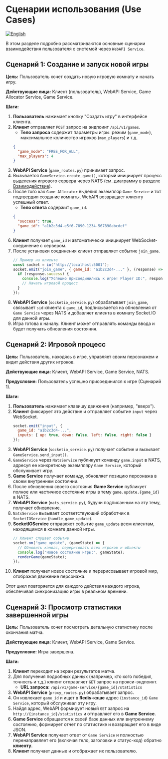 # Сценарии использования (Use Cases)
[![English](https://img.shields.io/badge/lang-English-blue)](../en/use-cases.md)

В этом разделе подробно рассматриваются основные сценарии взаимодействия пользователя с системой через `WebAPI Service`.

## Сценарий 1: Создание и запуск новой игры

**Цель:** Пользователь хочет создать новую игровую комнату и начать игру.

**Действующие лица:** Клиент (пользователь), WebAPI Service, Game Allocator Service, Game Service.

**Шаги:**

1.  **Пользователь** нажимает кнопку "Создать игру" в интерфейсе клиента.
2.  **Клиент** отправляет `POST` запрос на эндпоинт `/api/v1/games`.
    *   **Тело запроса** содержит параметры игры: режим (`game_mode`), максимальное количество игроков (`max_players`) и т.д.
    ```json
    {
      "game_mode": "FREE_FOR_ALL",
      "max_players": 4
    }
    ```
3.  **WebAPI Service** (`game_routes.py`) принимает запрос.
4.  Вызывается `GameService.create_game()`, который инициирует процесс выделения игрового сервера через NATS (см. диаграмму в разделе [Взаимодействие](./interactions.md)).
5.  После того как `Game Allocator` выделил экземпляр `Game Service` и тот подтвердил создание комнаты, WebAPI возвращает клиенту успешный ответ.
    *   **Тело ответа** содержит `game_id`.
    ```json
    {
      "success": true,
      "game_id": "a1b2c3d4-e5f6-7890-1234-567890abcdef"
    }
    ```
6.  **Клиент** получает `game_id` и автоматически инициирует WebSocket-соединение с сервером.
7.  После установки соединения клиент отправляет событие `join_game`.
    ```javascript
    // Пример на клиенте
    const socket = io("http://localhost:5001");
    socket.emit("join_game", { game_id: "a1b2c3d4-..." }, (response) => {
      if (response.success) {
        console.log("Успешно присоединились к игре! Player ID:", response.player_id);
        // Начать игровой процесс
      }
    });
    ```
8.  **WebAPI Service** (`socketio_service.py`) обрабатывает `join_game`, связывает `sid` клиента с `game_id`, подписывается на обновления от `Game Service` через NATS и добавляет клиента в комнату Socket.IO для данной игры.
9.  Игра готова к началу. Клиент может отправлять команды ввода и будет получать обновления состояния.

## Сценарий 2: Игровой процесс

**Цель:** Пользователь, находясь в игре, управляет своим персонажем и видит действия других игроков.

**Действующие лица:** Клиент, WebAPI Service, Game Service, NATS.

**Предусловие:** Пользователь успешно присоединился к игре (Сценарий 1).

**Шаги:**

1.  **Пользователь** нажимает клавишу движения (например, "вверх").
2.  **Клиент** фиксирует это действие и отправляет событие `input` через WebSocket.
    ```javascript
    socket.emit("input", {
      game_id: "a1b2c3d4-...",
      inputs: { up: true, down: false, left: false, right: false }
    });
    ```
3.  **WebAPI Service** (`socketio_service.py`) получает событие и вызывает `GameService.send_input()`.
4.  `GameService` через `NatsService` публикует команду `game.input` в NATS, адресуя ее конкретному экземпляру `Game Service`, который обслуживает игру.
5.  **Game Service** получает команду, обновляет позицию персонажа в своем внутреннем состоянии.
6.  После обновления своего состояния **Game Service** публикует полное или частичное состояние игры в тему `game.update.{game_id}` в NATS.
7.  **WebAPI Service** (`nats_service.py`), будучи подписанным на эту тему, получает обновление.
8.  `NatsService` вызывает соответствующий обработчик в `SocketIOService` (`handle_game_update`).
9.  **SocketIOService** отправляет событие `game_update` всем клиентам, находящимся в комнате данной игры.
    ```javascript
    // Клиент слушает событие
    socket.on("game_update", (gameState) => {
      // Обновить канвас, перерисовать всех игроков и объекты
      console.log("Новое состояние игры:", gameState);
      renderGame(gameState);
    });
    ```
10. **Клиент** получает новое состояние и перерисовывает игровой мир, отображая движение персонажа.

Этот цикл повторяется для каждого действия каждого игрока, обеспечивая синхронизацию игры в реальном времени.

## Сценарий 3: Просмотр статистики завершенной игры

**Цель:** Пользователь хочет посмотреть детальную статистику после окончания матча.

**Действующие лица:** Клиент, WebAPI Service, Game Service.

**Предусловие:** Игра завершена.

**Шаги:**

1.  **Клиент** переходит на экран результатов матча.
2.  Для получения подробных данных (например, кто кого победил, точность и т.д.) клиент отправляет `GET` запрос на прокси-эндпоинт.
    *   **URL запроса**: `/api/v1/game-service/{game_id}/statistics`
3.  **WebAPI Service** (`proxy_routes.py`) обрабатывает запрос.
4.  Он извлекает `game_id` и ищет в **Redis-кэше** адрес (`instance_id`) `Game Service`, который обслуживал эту игру.
5.  Найдя адрес, WebAPI формирует новый `GET` запрос на `http://{instance_id}/statistics` и отправляет его в **Game Service**.
6.  **Game Service** обращается к своей базе данных или внутреннему состоянию, формирует отчет по статистике и возвращает его в виде JSON.
7.  **WebAPI Service** получает ответ от `Game Service` и полностью перенаправляет его (включая тело, заголовки и статус-код) обратно **клиенту**.
8.  **Клиент** получает данные и отображает их пользователю.
